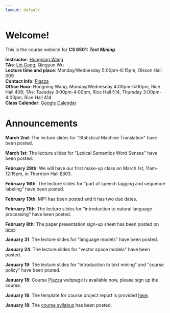```yaml
---
layout: default
---
```

# Welcome!
This is the course website for **CS 6501:** ***Text Mining***.

**Instructor**: [Hongning Wang](http://www.cs.virginia.edu/~hw5x/)   
**TAs**: [Lin Gong](http://www.cs.virginia.edu/~lg5bt/), Qingyun Wu             
**Lecture time and place**: Monday/Wednesday 5:00pm-6:15pm, Olsson Hall 009   
**Contact Info**: [Piazza](https://piazza.com/virginia/spring2016/cs6501/home)   
**Office Hour**: Hongning Wang: Monday/Wednesday 4:00pm-5:00pm, Rice Hall 408; TAs: Tuesday 3:00pm-4:00pm, Rice Hall 514, Thursday 3:00pm-4:00pm, Rice Hall 414                            
**Class Calendar**: [Google Calendar]({{site.baseurl}}/calendar/)

# Announcements
**March 2nd**: The lecture slides for "Statistical Machine Translation" have been posted.   

**March 1st**: The lecture slides for "Lexical Semantics Word Senses" have been posted.   

**February 29th**: We will have our first make-up class on March 1st, 11am-12:15pm, in Thornton Hall E303.

**February 16th**: The lecture slides for "part of speech tagging and sequence labeling" have been posted. 

**February 13th**: MP1 has been posted and it has two due dates.   

**February 11th**: The lecture slides for "introduction to natural language processing" have been posted.   

**February 8th**: The paper presentation sign-up sheet has been posted on [here]({{site.baseurl}}/presentation/#paper-signup).     

**January 31**: The lecture slides for "language models" have been posted.

**January 24**: The lecture slides for "vector space models" have been posted.

**January 19**: The lecture slides for "introduction to text mining" and "course policy" have been posted.

**January 18**: Course [Piazza](https://piazza.com/virginia/spring2016/cs6501/home) webpage is available now, please sign up the course.

**January 18**: The template for course project report is provided [here](http://www.acm.org/publications/proceedings-template).

**January 18**: The [course syllabus]({{site.baseurl}}/docs/PDFs/syllabus.pdf) has been
posted.